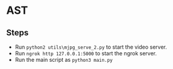 # AST

## Steps

- Run ```python2 utils\mjpg_serve_2.py``` to start the video server.
- Run ```ngrok http 127.0.0.1:5000``` to start the ngrok server.
- Run the main script as ```python3 main.py```
